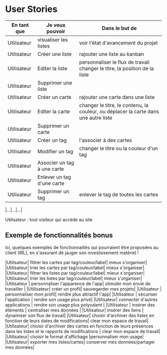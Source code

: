 # User Stories

|En tant que|Je veux pouvoir| Dans le but de|
|---|---|---|
|Utilisateur| visualiser les listes| voir l'état d'avancement du projet|
|Utilisateur| Créer une liste| rajouter une liste au kanban|
|Utilisateur|Editer la liste| personnaliser le flux de travail changer le titre, la position de la liste|
|Utilisateur| Supprimer une liste| |
|Utilisateur| Créer un carte | rajouter une carte dans une liste|
|Utilisateur|Editer la carte| changer le titre, le contenu, la couleur, ou déplacer la carte dans une autre liste|
|Utilisateur|Supprimer un carte| |
|Utilisateur| Créer un tag | l'associer à des cartes|
|Utilisateur| Modifier un tag | changer le titre ou la couleur d'un tag|
|Utilisateur|Associer un tag à une carte||
|Utilisateur|Enlever un tag d'une carte||
|Utilisateur|Supprimer un tag| enlever le tag de toutes les cartes|

|...|...|...|

Utilisateur : tout visiteur qui accède au site


## Exemple de fonctionnalités bonus

Ici, quelques exemples de fonctionnalités qui pourraient être proposées au client (IRL), en s'assurant de jauger son investissement matériel !



|Utilisateur| filtrer les cartes par tag/couleur/label| mieux s'organiser|
|Utilisateur| trier les cartes par tag/couleur/label| mieux s'organiser|
|Utilisateur| filtrer les listes par tag/couleur/label| mieux s'organiser|
|Utilisateur| trier les listes par tag/couleur/label| mieux s'organiser|
|Utilisateur | personnaliser l'apparence de l'app| stimuler mon envie de travailler |
|Utilisateur| créer un profil| sauvegarder mes projets|
|Utilisateur | personnaliser mon profil| rendre plus attractif l'app|
|Utilisateur | sécuriser l'application | rendre son usage plus privé|
|Utilisateur| connecter d'autres applications | rendre son usage plus polyvalent |
|Utilisateur | insérer des éléments | centraliser mes données |
|Utilisateur| insérer des liens | dynamiser son flux de travail|
|Utilisateur| choisir d'archiver des listes en fonction de leurs dates de modifications| clear mon espace de travail|
|Utilisateur| choisir d'archiver des cartes en fonction de leurs présences dans les listes et le rapports de modifications | clear mon espace de travail|
|Utilisateur| choisir le format d'affichage |personnaliser mon usage|
|Utilisateur| exporter mes listes/cartes| conserver mes données/partager mes données|